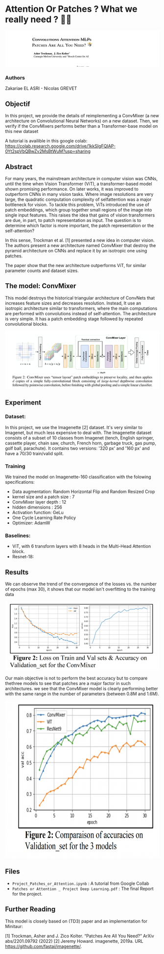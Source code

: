 #  Attention Or Patches ? What we really need ? 🤷🏻
![images](images/patches_are_all_you_need.png?raw=true)

### Authors
Zakariae EL ASRI - Nicolas GREVET 


## Objectif

In this project, we provide the details of reimplementing a ConvMixer (a new architecture on Convolutional Neural Networks) on a new dataset. Then, we verify if the ConvMixers performs better than a Transformer-base model on this new dataset

A tutorial is availible in this google colab: https://colab.research.google.com/drive/1kkSIgFQIAP-0Yt2spVbQBwZv2MsBtWuM?usp=sharing


## Abstract

For many years, the mainstream architecture in computer vision was CNNs, until the time when Vision Transformer (ViT), a transformer-based model shown promising performance. On later works, it was improved to outperform CNNs in many vision tasks. Where image resolutions are very large, the quadratic computation complexity of selfattention was a major bottleneck for vision. To tackle this problem, ViTs introduced the use of patch embeddings, which group together small regions of the image into single input features. This raises the idea that gains of vision transformers are due, in part, to patch representation as input. The question is to determine which factor is more important, the patch representation or the self-attention?

In this sense, Trockman et al. [1] presented a new idea in computer vision. The authors present a new architecture named ConvMixer that destroy the pyramid architecture on CNNs and replace it by an isotropic one using patches.

The paper show that the new architecture outperforms ViT, for similar parameter counts and dataset sizes.


## The model: ConvMixer

This model destroys the historical triangular architecture of ConvNets that increases feature sizes and decreases resolution. Instead, It use an isotropic architecture similar to transformers, where the main computations are performed with convolutions instead of self-attention. The architecture is very simple. It has a patch embedding stage followed by repeated convolutional blocks.

<img src="images\convmixer.png"  />


## Experiment
### Dataset:
In this project, we use the Imagenette [2] dataset. It's very similar to Imagenet, but much less expensive to deal with.
The Imagenette dataset consists of a subset of 10 classes from Imagenet (tench, English springer, cassette player, chain saw, church, French horn, garbage truck, gas pump, golf ball, parachute). 
It contains two versions: '320 px' and '160 px' and have a 70/30 train/valid split.

### Training

We trained the model on Imagenette-160 classification with the folowing specifications:
* Data augmentation: Random Horizontal Flip and Random Resized Crop
* kernel size and a patch size : 7
* ConvMixer layer depth : 12
* hidden dimensions : 256
* Activation function: GeLu
* One Cycle Learning Rate Policy
* Optimizer: AdamW

### Baselines:
* ViT, with 6 transform layers with 8 heads in the Multi-Head Attention block.
* Resnet-18:

## Results

We can observe the trend of the convergence of the losses vs. the number of epochs (max 30), it shows that our model isn't overfitting to the training data

<img src="images\convmixer_training.png"  />

Our main objective is not to perform the best accuracy but to compare thethree models to see that patches are a major factor in such architectures.
we see that the ConvMixer model is clearly performing better
with the same range in the number of parameters (between 0.8M and 1.6M).

<img src="images\comparaison.png" width="640" height="512" />


## Files


* ``Project_Patches_or_Attention.ipynb``   :              A tutorial from Google Collab
* ``Patches or Attention _ Project Deep Learning.pdf``  : The final Report for the project.







## Further Reading

This model is closely based on (TD3) paper and an implementation for Minitaur:

[1] Trockman, Asher and J. Zico Kolter. “Patches Are All You Need?” ArXiv abs/2201.09792 (2022)
[2] Jeremy Howard. imagenette, 2019a. URL https://github.com/fastai/imagenette/.



